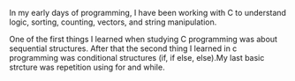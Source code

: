 In my early days of programming, I have been working with C to
understand logic, sorting, counting, vectors, and string manipulation.

One of the first things I learned when studying C programming was about 
sequential structures. After that the second thing I learned in c programming 
was conditional structures (if, if else, else).My last basic strcture was repetition using for and while.